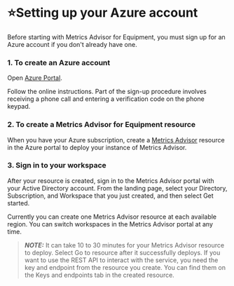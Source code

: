 # ⭐Setting up your Azure account

Before starting with Metrics Advisor for Equipment, you must sign up for an Azure account if you don't already have one.

### 1. To create an Azure account

Open [Azure Portal](https://azure.microsoft.com/free/cognitive-services).

Follow the online instructions. Part of the sign-up procedure involves receiving a phone call and entering a verification code on the phone keypad.

### 2. To create a Metrics Advisor for Equipment resource

When you have your Azure subscription, create a [Metrics Advisor](https://go.microsoft.com/fwlink/?linkid=2142156) resource in the Azure portal to deploy your instance of Metrics Advisor.


### 3. Sign in to your workspace

After your resource is created, sign in to the Metrics Advisor portal with your Active Directory account. From the landing page, select your Directory, Subscription, and Workspace that you just created, and then select Get started. 

Currently you can create one Metrics Advisor resource at each available region. You can switch workspaces in the Metrics Advisor portal at any time.


> **_NOTE:_**  It can take 10 to 30 minutes for your Metrics Advisor resource to deploy. Select Go to resource after it successfully deploys.
If you want to use the REST API to interact with the service, you need the key and endpoint from the resource you create. You can find them on the Keys and endpoints tab in the created resource.
